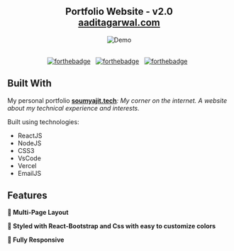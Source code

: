<h2 align="center">
  Portfolio Website - v2.0<br/>
  <a href="http://aaditagarwal.com/" target="_blank">aaditagarwal.com</a>
</h2>
<div align="center">
  <img alt="Demo" src="./Images/readme-img1.png" />
</div>

<br/>

<center>

[![forthebadge](https://forthebadge.com/images/badges/built-with-love.svg)](https://forthebadge.com) &nbsp;
[![forthebadge](https://forthebadge.com/images/badges/made-with-javascript.svg)](https://forthebadge.com) &nbsp;
[![forthebadge](https://forthebadge.com/images/badges/open-source.svg)](https://forthebadge.com) &nbsp;

</center>

## Built With

My personal portfolio <b><a href="http://aaditagarwal.com/" target="_blank">soumyajit.tech</a></b><i>: My corner on the internet. A website about my technical experience and interests.</i><br/>

Built using technologies:

- ReactJS
- NodeJS
- CSS3
- VsCode
- Vercel
- EmailJS

## Features

**📖 Multi-Page Layout**

**🎨 Styled with React-Bootstrap and Css with easy to customize colors**

**📱 Fully Responsive**
